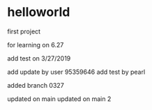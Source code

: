 # helloworld
first project 

for learning on 6.27

add test on 3/27/2019

add update by user 95359646
add test by pearl

added branch 0327

updated on main
updated on main 2